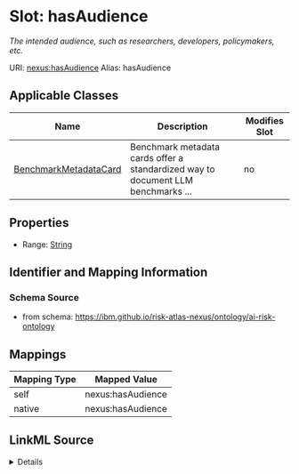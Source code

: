 

# Slot: hasAudience


_The intended audience, such as researchers, developers, policymakers, etc._





URI: [nexus:hasAudience](https://ibm.github.io/risk-atlas-nexus/ontology/hasAudience)
Alias: hasAudience

<!-- no inheritance hierarchy -->





## Applicable Classes

| Name | Description | Modifies Slot |
| --- | --- | --- |
| [BenchmarkMetadataCard](BenchmarkMetadataCard.md) | Benchmark metadata cards offer a standardized way to document LLM benchmarks ... |  no  |







## Properties

* Range: [String](String.md)





## Identifier and Mapping Information







### Schema Source


* from schema: https://ibm.github.io/risk-atlas-nexus/ontology/ai-risk-ontology




## Mappings

| Mapping Type | Mapped Value |
| ---  | ---  |
| self | nexus:hasAudience |
| native | nexus:hasAudience |




## LinkML Source

<details>
```yaml
name: hasAudience
description: The intended audience, such as researchers, developers, policymakers,
  etc.
from_schema: https://ibm.github.io/risk-atlas-nexus/ontology/ai-risk-ontology
rank: 1000
alias: hasAudience
domain_of:
- BenchmarkMetadataCard
range: string

```
</details>
